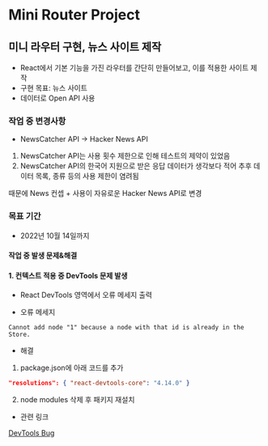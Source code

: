 # Mini Router Project
## 미니 라우터 구현, 뉴스 사이트 제작

- React에서 기본 기능을 가진 라우터를 간단히 만들어보고, 이를 적용한 사이트 제작
- 구현 목표: 뉴스 사이트 
- 데이터로 Open API 사용

### 작업 중 변경사항

- NewsCatcher API → Hacker News API
1. NewsCatcher API는 사용 횟수 제한으로 인해 테스트의 제약이 있었음
2. NewsCatcher API의 한국어 지원으로 받은 응답 데이터가 생각보다 적어 추후 데이터 목록, 종류 등의 사용 제한이 염려됨

때문에 News 컨셉 + 사용이 자유로운 Hacker News API로 변경

### 목표 기간

- 2022년 10월 14일까지



#### 작업 중 발생 문제&해결

#### 1. 컨텍스트 적용 중 DevTools 문제 발생

- React DevTools 영역에서 오류 메세지 출력
 
* 오류 메세지
```
Cannot add node "1" because a node with that id is already in the Store.
```

* 해결 

1. package.json에 아래 코드를 추가

```json
"resolutions": { "react-devtools-core": "4.14.0" }
```

2. node modules 삭제 후 패키지 재설치

* 관련 링크

[DevTools Bug](https://github.com/facebook/react/issues/23226)



